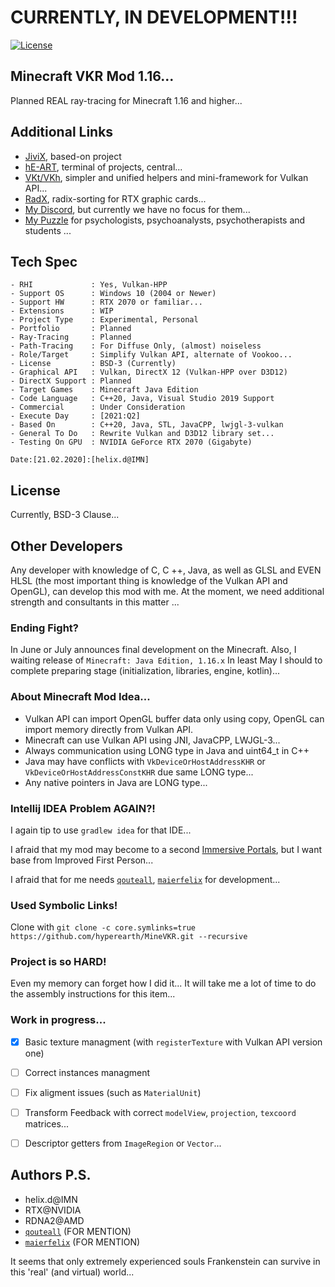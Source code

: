 # CURRENTLY, IN DEVELOPMENT!!!

[![License](https://img.shields.io/badge/License-BSD%203--Clause-blue.svg)](https://opensource.org/licenses/BSD-3-Clause)


## Minecraft VKR Mod 1.16...

Planned REAL ray-tracing for Minecraft 1.16 and higher...


## Additional Links

- [JiviX](https://github.com/hyperearth/JiviX), based-on project
- [hE-ART](https://github.com/hyperearth/hE-ART), terminal of projects, central...
- [VKt/VKh](https://github.com/world8th/vkt), simpler and unified helpers and mini-framework for Vulkan API...
- [RadX](https://github.com/world8th/RadX), radix-sorting for RTX graphic cards...
- [My Discord](https://discord.gg/NqjBJsG), but currently we have no focus for them... 
- [My Puzzle](https://vk.cc/afiR3v) for psychologists, psychoanalysts, psychotherapists and students ...


## Tech Spec

```MD
- RHI             : Yes, Vulkan-HPP
- Support OS      : Windows 10 (2004 or Newer)
- Support HW      : RTX 2070 or familiar...
- Extensions      : WIP
- Project Type    : Experimental, Personal
- Portfolio       : Planned
- Ray-Tracing     : Planned
- Path-Tracing    : For Diffuse Only, (almost) noiseless
- Role/Target     : Simplify Vulkan API, alternate of Vookoo...
- License         : BSD-3 (Currently)
- Graphical API   : Vulkan, DirectX 12 (Vulkan-HPP over D3D12)
- DirectX Support : Planned
- Target Games    : Minecraft Java Edition
- Code Language   : C++20, Java, Visual Studio 2019 Support
- Commercial      : Under Consideration
- Execute Day     : [2021:Q2]
- Based On        : C++20, Java, STL, JavaCPP, lwjgl-3-vulkan
- General To Do   : Rewrite Vulkan and D3D12 library set...
- Testing On GPU  : NVIDIA GeForce RTX 2070 (Gigabyte)

Date:[21.02.2020]:[helix.d@IMN]
```


## License

Currently, BSD-3 Clause...


## Other Developers

Any developer with knowledge of C, C ++, Java, as well as GLSL and EVEN HLSL (the most important thing is knowledge of the Vulkan API and OpenGL), can develop this mod with me. At the moment, we need additional strength and consultants in this matter ...


### Ending Fight?

In June or July announces final development on the Minecraft. Also, I waiting release of `Minecraft: Java Edition, 1.16.x`
In least May I should to complete preparing stage (initialization, libraries, engine, kotlin)...


### About Minecraft Mod Idea... 

- Vulkan API can import OpenGL buffer data only using copy, OpenGL can import memory directly from Vulkan API. 
- Minecraft can use Vulkan API using JNI, JavaCPP, LWJGL-3... 
- Always communication using LONG type in Java and uint64_t in C++ 
- Java may have conflicts with `VkDeviceOrHostAddressKHR` or `VkDeviceOrHostAddressConstKHR` due same LONG type... 
- Any native pointers in Java are LONG type... 


### Intellij IDEA Problem AGAIN?!

I again tip to use `gradlew idea` for that IDE... 

I afraid that my mod may become to a second [Immersive Portals](https://github.com/qouteall/ImmersivePortalsMod/tree/1.16), but I want base from Improved First Person... 

I afraid that for me needs [`qouteall`](https://github.com/qouteall), [`maierfelix`](https://github.com/maierfelix) for development... 



### Used Symbolic Links!

Clone with `git clone -c core.symlinks=true https://github.com/hyperearth/MineVKR.git --recursive`


### Project is so HARD!

Even my memory can forget how I did it... 
It will take me a lot of time to do the assembly instructions for this item...


### Work in progress...

- [x] Basic texture managment (with `registerTexture` with Vulkan API version one)
- [ ] Correct instances managment
- [ ] Fix aligment issues (such as `MaterialUnit`)
- [ ] Transform Feedback with correct `modelView`, `projection`, `texcoord` matrices... 
- [ ] Descriptor getters from `ImageRegion` or `Vector`... 


## Authors P.S.

- helix.d@IMN
- RTX@NVIDIA
- RDNA2@AMD
- [`qouteall`](https://github.com/qouteall)     (FOR MENTION)
- [`maierfelix`](https://github.com/maierfelix) (FOR MENTION)

It seems that only extremely experienced souls Frankenstein can survive in this 'real' (and virtual) world...
